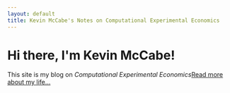 ```yaml
---
layout: default
title: Kevin McCabe's Notes on Computational Experimental Economics
---
```

<div class="blurb">
	<h1>Hi there, I'm Kevin McCabe!</h1>
	<p>This site is my blog on <em>Computational Experimental Economics</em><a href="/about">Read more about my life...</a></p>
</div><!-- /.blurb -->
